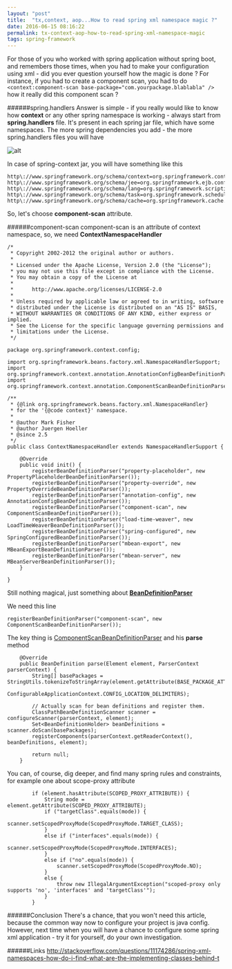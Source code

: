 ```yaml
---
layout: "post"
title:  "tx,context, aop...How to read spring xml namespace magic ?"
date: 2016-06-15 08:16:22
permalink: tx-context-aop-how-to-read-spring-xml-namespace-magic
tags: spring-framework
---
```



For those of you who worked with spring application without spring boot, and remembers those times, when you had to make your configuration using xml - did you ever question yourself how the magic is done ? For instance, if you had to create a component scan, you had to do 
`<context:component-scan base-package="com.yourpackage.blablabla" />` how it really did this component scan ?

######spring.handlers
Answer is simple - if you really would like to know how **context** or any other spring namespace is working - always start from **spring.handlers** file. It's present in each spring jar file, which have some namespaces. The more spring dependencies you add - the more spring.handlers files you will have 

![alt](/content/images/2016/06/Screen-Shot-2016-06-15-at-8-33-29-AM.png)

In case of spring-context jar, you will have something like this

```
http\://www.springframework.org/schema/context=org.springframework.context.config.ContextNamespaceHandler
http\://www.springframework.org/schema/jee=org.springframework.ejb.config.JeeNamespaceHandler
http\://www.springframework.org/schema/lang=org.springframework.scripting.config.LangNamespaceHandler
http\://www.springframework.org/schema/task=org.springframework.scheduling.config.TaskNamespaceHandler
http\://www.springframework.org/schema/cache=org.springframework.cache.config.CacheNamespaceHandler
```

So, let's choose **component-scan** attribute.

######component-scan
component-scan is an attribute of context namespace, so, we need **ContextNamespaceHandler**

```
/*
 * Copyright 2002-2012 the original author or authors.
 *
 * Licensed under the Apache License, Version 2.0 (the "License");
 * you may not use this file except in compliance with the License.
 * You may obtain a copy of the License at
 *
 *      http://www.apache.org/licenses/LICENSE-2.0
 *
 * Unless required by applicable law or agreed to in writing, software
 * distributed under the License is distributed on an "AS IS" BASIS,
 * WITHOUT WARRANTIES OR CONDITIONS OF ANY KIND, either express or implied.
 * See the License for the specific language governing permissions and
 * limitations under the License.
 */

package org.springframework.context.config;

import org.springframework.beans.factory.xml.NamespaceHandlerSupport;
import org.springframework.context.annotation.AnnotationConfigBeanDefinitionParser;
import org.springframework.context.annotation.ComponentScanBeanDefinitionParser;

/**
 * {@link org.springframework.beans.factory.xml.NamespaceHandler}
 * for the '{@code context}' namespace.
 *
 * @author Mark Fisher
 * @author Juergen Hoeller
 * @since 2.5
 */
public class ContextNamespaceHandler extends NamespaceHandlerSupport {

	@Override
	public void init() {
		registerBeanDefinitionParser("property-placeholder", new PropertyPlaceholderBeanDefinitionParser());
		registerBeanDefinitionParser("property-override", new PropertyOverrideBeanDefinitionParser());
		registerBeanDefinitionParser("annotation-config", new AnnotationConfigBeanDefinitionParser());
		registerBeanDefinitionParser("component-scan", new ComponentScanBeanDefinitionParser());
		registerBeanDefinitionParser("load-time-weaver", new LoadTimeWeaverBeanDefinitionParser());
		registerBeanDefinitionParser("spring-configured", new SpringConfiguredBeanDefinitionParser());
		registerBeanDefinitionParser("mbean-export", new MBeanExportBeanDefinitionParser());
		registerBeanDefinitionParser("mbean-server", new MBeanServerBeanDefinitionParser());
	}

}
```

Still nothing magical, just something about **[BeanDefinitionParser](http://docs.spring.io/spring/docs/current/javadoc-api/org/springframework/beans/factory/xml/BeanDefinitionParser.html)**

We need this line

```
registerBeanDefinitionParser("component-scan", new ComponentScanBeanDefinitionParser());
```

The key thing is [ComponentScanBeanDefinitionParser](http://docs.spring.io/spring/docs/current/javadoc-api/org/springframework/context/annotation/ComponentScanBeanDefinitionParser.html) and his **parse** method

```
	@Override
	public BeanDefinition parse(Element element, ParserContext parserContext) {
		String[] basePackages = StringUtils.tokenizeToStringArray(element.getAttribute(BASE_PACKAGE_ATTRIBUTE),
				ConfigurableApplicationContext.CONFIG_LOCATION_DELIMITERS);

		// Actually scan for bean definitions and register them.
		ClassPathBeanDefinitionScanner scanner = configureScanner(parserContext, element);
		Set<BeanDefinitionHolder> beanDefinitions = scanner.doScan(basePackages);
		registerComponents(parserContext.getReaderContext(), beanDefinitions, element);

		return null;
	}
```

You can, of course, dig deeper, and find many spring rules and constraints, for example one about scope-proxy attribute

```
		if (element.hasAttribute(SCOPED_PROXY_ATTRIBUTE)) {
			String mode = element.getAttribute(SCOPED_PROXY_ATTRIBUTE);
			if ("targetClass".equals(mode)) {
				scanner.setScopedProxyMode(ScopedProxyMode.TARGET_CLASS);
			}
			else if ("interfaces".equals(mode)) {
				scanner.setScopedProxyMode(ScopedProxyMode.INTERFACES);
			}
			else if ("no".equals(mode)) {
				scanner.setScopedProxyMode(ScopedProxyMode.NO);
			}
			else {
				throw new IllegalArgumentException("scoped-proxy only supports 'no', 'interfaces' and 'targetClass'");
			}
		}
```


######Conclusion
There's a chance, that you won't need this article, because the common way now to configure your project is java config. However, next time when you will have a chance to configure some spring xml application - try it for yourself, do your own investigation.


######Links
http://stackoverflow.com/questions/11174286/spring-xml-namespaces-how-do-i-find-what-are-the-implementing-classes-behind-t